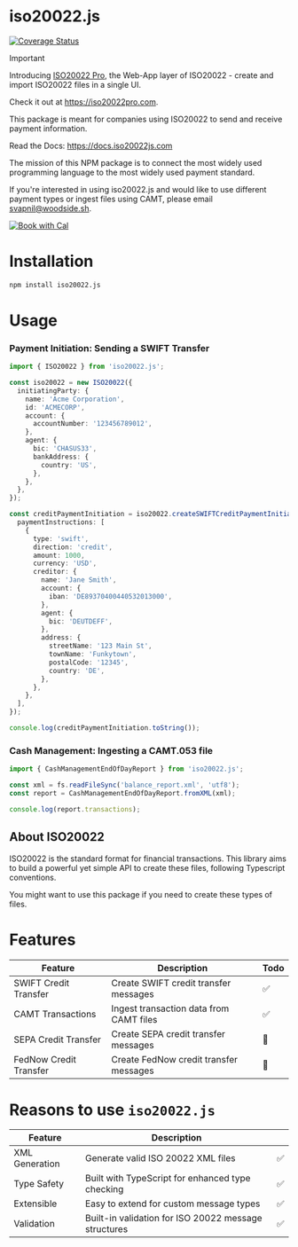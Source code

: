 # iso20022.js

[![Coverage Status](https://coveralls.io/repos/github/svapnil/iso20022.js/badge.svg?branch=main)](https://coveralls.io/github/svapnil/iso20022.js?branch=main)

> [!IMPORTANT]
> Introducing [ISO20022 Pro](https://iso20022pro.com), the Web-App layer of ISO20022 - create and import ISO20022 files in a single UI.
>
> Check it out at https://iso20022pro.com.

This package is meant for companies using ISO20022 to send and receive payment information.

Read the Docs: https://docs.iso20022js.com

The mission of this NPM package is to connect the most widely used programming language to the most widely used payment standard.

If you're interested in using iso20022.js and would like to use different payment types or ingest files using CAMT, please email [svapnil@woodside.sh](mailto:svapnil@woodside.sh).

[![Book with Cal](https://cal.com/book-with-cal-dark.svg)](https://cal.com/woodside/iso20022js?utm_source=banner&utm_campaign=oss)

# Installation

```bash
npm install iso20022.js
```

# Usage

### Payment Initiation: Sending a SWIFT Transfer

```ts
import { ISO20022 } from 'iso20022.js';

const iso20022 = new ISO20022({
  initiatingParty: {
    name: 'Acme Corporation',
    id: 'ACMECORP',
    account: {
      accountNumber: '123456789012',
    },
    agent: {
      bic: 'CHASUS33',
      bankAddress: {
        country: 'US',
      },
    },
  },
});

const creditPaymentInitiation = iso20022.createSWIFTCreditPaymentInitiation({
  paymentInstructions: [
    {
      type: 'swift',
      direction: 'credit',
      amount: 1000,
      currency: 'USD',
      creditor: {
        name: 'Jane Smith',
        account: {
          iban: 'DE89370400440532013000',
        },
        agent: {
          bic: 'DEUTDEFF',
        },
        address: {
          streetName: '123 Main St',
          townName: 'Funkytown',
          postalCode: '12345',
          country: 'DE',
        },
      },
    },
  ],
});

console.log(creditPaymentInitiation.toString());
```

### Cash Management: Ingesting a CAMT.053 file

```ts
import { CashManagementEndOfDayReport } from 'iso20022.js';

const xml = fs.readFileSync('balance_report.xml', 'utf8');
const report = CashManagementEndOfDayReport.fromXML(xml);

console.log(report.transactions);
```

## About ISO20022

ISO20022 is the standard format for financial transactions. This library aims to build a powerful yet simple API to create these files, following Typescript conventions.

You might want to use this package if you need to create these types of files.

# Features

| Feature                | Description                                          | Todo |
| ---------------------- | ---------------------------------------------------- | ---- |
| SWIFT Credit Transfer  | Create SWIFT credit transfer messages                | ✅   |
| CAMT Transactions      | Ingest transaction data from CAMT files              | ✅   |
| SEPA Credit Transfer   | Create SEPA credit transfer messages                 | 🚧   |
| FedNow Credit Transfer | Create FedNow credit transfer messages               | 🚧   |

# Reasons to use `iso20022.js`

| Feature                | Description                                          |      |
| ---------------------- | ---------------------------------------------------- | ---- |
| XML Generation         | Generate valid ISO 20022 XML files                   | ✅   |
| Type Safety            | Built with TypeScript for enhanced type checking     | ✅   |
| Extensible             | Easy to extend for custom message types              | ✅   |
| Validation             | Built-in validation for ISO 20022 message structures | ✅   |
